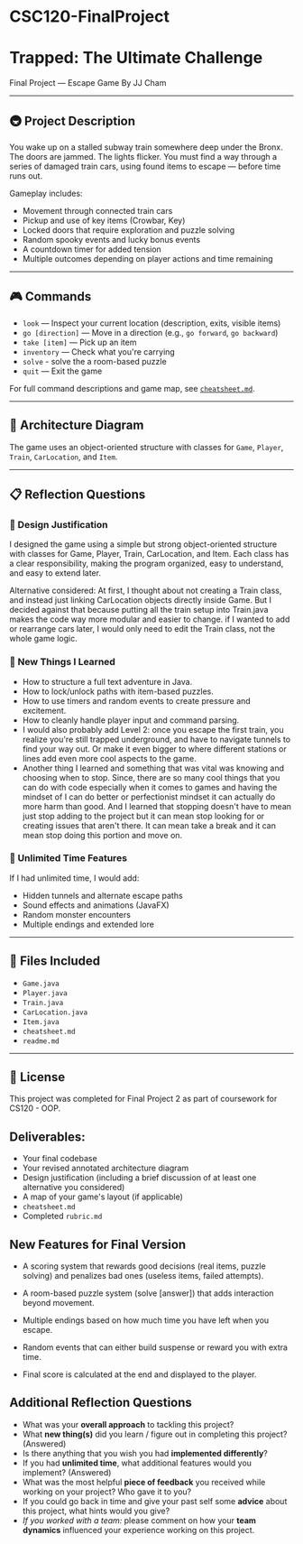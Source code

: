 # CSC120-FinalProject
# Trapped: The Ultimate Challenge
Final Project — Escape Game
By JJ Cham

---

## 🚇 Project Description

You wake up on a stalled subway train somewhere deep under the Bronx. The doors are jammed. The lights flicker. You must find a way through a series of damaged train cars, using found items to escape — before time runs out.

Gameplay includes:
- Movement through connected train cars
- Pickup and use of key items (Crowbar, Key)
- Locked doors that require exploration and puzzle solving
- Random spooky events and lucky bonus events
- A countdown timer for added tension
- Multiple outcomes depending on player actions and time remaining

---

## 🎮 Commands

- `look` — Inspect your current location (description, exits, visible items)
- `go [direction]` — Move in a direction (e.g., `go forward`, `go backward`)
- `take [item]` — Pick up an item
- `inventory` — Check what you're carrying
- `solve` - solve the a room-based puzzle
- `quit` — Exit the game

For full command descriptions and game map, see [`cheatsheet.md`](./cheatsheet.md).

---

## 🧩 Architecture Diagram

The game uses an object-oriented structure with classes for `Game`, `Player`, `Train`, `CarLocation`, and `Item`.

---

## 📋 Reflection Questions

### 📐 Design Justification
I designed the game using a simple but strong object-oriented structure with classes for Game, Player, Train, CarLocation, and Item. Each class has a clear responsibility, making the program organized, easy to understand, and easy to extend later.

Alternative considered:
At first, I thought about not creating a Train class, and instead just linking CarLocation objects directly inside Game. But I decided against that because putting all the train setup into Train.java makes the code way more modular and easier to change. if I wanted to add or rearrange cars later, I would only need to edit the Train class, not the whole game logic.

### 🧠 New Things I Learned
- How to structure a full text adventure in Java.
- How to lock/unlock paths with item-based puzzles.
- How to use timers and random events to create pressure and excitement.
- How to cleanly handle player input and command parsing.
- I would also probably add Level 2: once you escape the first train, you realize you're still trapped underground, and have to navigate tunnels to find your way out. Or make it even bigger to where different stations or lines add even more cool aspects to the game. 
- Another thing I learned and something that was vital was knowing and choosing when to stop. Since, there are so many cool things that you can do with code especially when it comes to games and having the mindset of I can do better or perfectionist mindset it can actually do more harm than good. And I learned that stopping doesn't have to mean just stop adding to the project but it can mean stop looking for or creating issues that aren't there. It can mean take a break and it can mean stop doing this portion and move on. 

### 🚀 Unlimited Time Features
If I had unlimited time, I would add:
- Hidden tunnels and alternate escape paths
- Sound effects and animations (JavaFX)
- Random monster encounters
- Multiple endings and extended lore

---

## 📄 Files Included

- `Game.java`
- `Player.java`
- `Train.java`
- `CarLocation.java`
- `Item.java`
- `cheatsheet.md`
- `readme.md`

---

## 📜 License

This project was completed for Final Project 2 as part of coursework for CS120 - OOP.

## Deliverables:
 - Your final codebase 
 - Your revised annotated architecture diagram
 - Design justification (including a brief discussion of at least one alternative you considered)
 - A map of your game's layout (if applicable)
 - `cheatsheet.md`
 - Completed `rubric.md`
  

## New Features for Final Version

- A scoring system that rewards good decisions (real items, puzzle solving) and penalizes bad ones (useless items, failed attempts).

- A room-based puzzle system (solve [answer]) that adds interaction beyond movement.

- Multiple endings based on how much time you have left when you escape.

- Random events that can either build suspense or reward you with extra time.

- Final score is calculated at the end and displayed to the player.



## Additional Reflection Questions
 - What was your **overall approach** to tackling this project?
 - What **new thing(s)** did you learn / figure out in completing this project? (Answered)
 - Is there anything that you wish you had **implemented differently**?
 - If you had **unlimited time**, what additional features would you implement? (Answered)
 - What was the most helpful **piece of feedback** you received while working on your project? Who gave it to you?
 - If you could go back in time and give your past self some **advice** about this project, what hints would you give?
 - _If you worked with a team:_ please comment on how your **team dynamics** influenced your experience working on this project.
